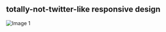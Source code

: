 ## totally-not-twitter-like responsive design

![Image 1](https://user-images.githubusercontent.com/49268098/58672690-7bd5bd80-8348-11e9-894d-c4ab8aa4049d.png)
